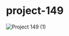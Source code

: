# project-149
![Project 149 (1)](https://user-images.githubusercontent.com/73947902/184475733-f2592f98-fecc-45a0-b09d-e857de692fd7.png)
